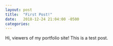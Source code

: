 ```yaml
---
layout: post
title:  "First Post!"
date:   2018-12-24 21:04:00 -0500
categories:
---
```

Hi, viewers of my portfolio site! This is a test post.

[jekyll-docs]: https://jekyllrb.com/docs/home
[jekyll-gh]:   https://github.com/jekyll/jekyll
[jekyll-talk]: https://talk.jekyllrb.com/
